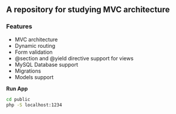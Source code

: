 ## A repository for studying MVC architecture

### Features
- MVC architecture
- Dynamic routing
- Form validation
- @section and @yield directive support for views
- MySQL Database support 
- Migrations
- Models support

**Run App**

```bash
cd public
php -S localhost:1234
```
